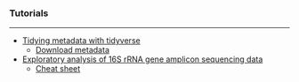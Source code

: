 ### Tutorials
***
* [Tidying metadata with tidyverse](https://ka-west.github.io/SCC-tutorials/tutorials/tidy_metadata.html)
    * [Download metadata](https://ka-west.github.io/SCC-tutorials/R/metadata.csv)
* [Exploratory analysis of 16S rRNA gene amplicon sequencing data](https://ka-west.github.io/SCC-tutorials/tutorials/16S_exploratory.html)
    * [Cheat sheet](https://ka-west.github.io/SCC-tutorials/tutorials/cheat_sheet.html)
